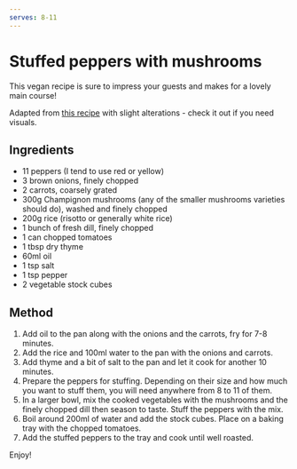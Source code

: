 ```yaml
---
serves: 8-11
---
```


# Stuffed peppers with mushrooms

This vegan recipe is sure to impress your guests and makes for a lovely main course!

Adapted from [this recipe](https://www.lalena.ro/u/reteta/902/Ardei-umpluti-cu-ciuperci/) with slight alterations - check it out if you need visuals.

## Ingredients

* 11 peppers (I tend to use red or yellow)
* 3 brown onions, finely chopped
* 2 carrots, coarsely grated
* 300g Champignon mushrooms (any of the smaller mushrooms varieties should do), washed and finely chopped
* 200g rice (risotto or generally white rice)
* 1 bunch of fresh dill, finely chopped
* 1 can chopped tomatoes
* 1 tbsp dry thyme
* 60ml oil
* 1 tsp salt
* 1 tsp pepper
* 2 vegetable stock cubes

## Method

1. Add oil to the pan along with the onions and the carrots, fry for 7-8 minutes.
4. Add the rice and 100ml water to the pan with the onions and carrots.
5. Add thyme and a bit of salt to the pan and let it cook for another 10 minutes.
6. Prepare the peppers for stuffing. Depending on their size and how much you want to stuff them, you will need anywhere from 8 to 11 of them.
7. In a larger bowl, mix the cooked vegetables with the mushrooms and the finely chopped dill then season to taste. Stuff the peppers with the mix.
8. Boil around 200ml of water and add the stock cubes. Place on a baking tray with the chopped tomatoes.
9. Add the stuffed peppers to the tray and cook until well roasted.

Enjoy!
